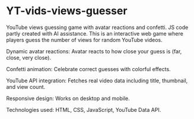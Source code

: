 # YT-vids-views-guesser
YouTube views guessing game with avatar reactions and confetti. JS code partly created with AI assistance.
This is an interactive web game where players guess the number of views for random YouTube videos.

Dynamic avatar reactions: Avatar reacts to how close your guess is (far, close, very close).

Confetti animation: Celebrate correct guesses with colorful effects.

YouTube API integration: Fetches real video data including title, thumbnail, and view count.

Responsive design: Works on desktop and mobile.

Technologies used: HTML, CSS, JavaScript, YouTube Data API.
